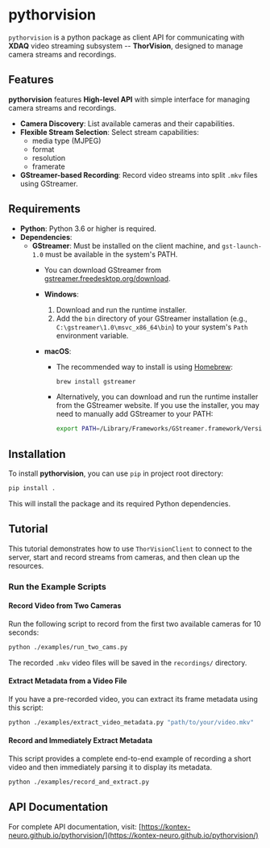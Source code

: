 # pythorvision

`pythorvision` is a python package as client API for communicating with **XDAQ** video streaming subsystem -- **ThorVision**, designed to manage camera streams and recordings.

## Features

**pythorvision** features **High-level API** with simple interface for managing camera streams and recordings.
- **Camera Discovery**: List available cameras and their capabilities.
- **Flexible Stream Selection**: Select stream capabilities:
  - media type (MJPEG)
  - format
  - resolution
  - framerate
- **GStreamer-based Recording**: Record video streams into split `.mkv` files using GStreamer.

## Requirements

- **Python**: Python 3.6 or higher is required.
- **Dependencies**:
    - **GStreamer**: Must be installed on the client machine, and `gst-launch-1.0` must be available in the system's PATH.
        - You can download GStreamer from [gstreamer.freedesktop.org/download](https://gstreamer.freedesktop.org/download).

        - **Windows**:
            1. Download and run the runtime installer.
            2. Add the `bin` directory of your GStreamer installation (e.g., `C:\gstreamer\1.0\msvc_x86_64\bin`) to your system's `Path` environment variable.

        - **macOS**:
            - The recommended way to install is using [Homebrew](https://brew.sh/):
              ```bash
              brew install gstreamer
              ```
            - Alternatively, you can download and run the runtime installer from the GStreamer website. If you use the installer, you may need to manually add GStreamer to your PATH:
              ```bash
              export PATH=/Library/Frameworks/GStreamer.framework/Versions/Current/bin:$PATH
              ```

## Installation

To install **pythorvision**, you can use `pip` in project root directory:

```bash
pip install .
```

This will install the package and its required Python dependencies.

## Tutorial

This tutorial demonstrates how to use `ThorVisionClient` to connect to the server, start and record streams from cameras, and then clean up the resources.

### Run the Example Scripts

#### Record Video from Two Cameras

Run the following script to record from the first two available cameras for 10 seconds:

```bash
python ./examples/run_two_cams.py
```

The recorded `.mkv` video files will be saved in the `recordings/` directory.

#### Extract Metadata from a Video File

If you have a pre-recorded video, you can extract its frame metadata using this script:

```bash
python ./examples/extract_video_metadata.py "path/to/your/video.mkv"
```

#### Record and Immediately Extract Metadata

This script provides a complete end-to-end example of recording a short video and then immediately parsing it to display its metadata.

```bash
python ./examples/record_and_extract.py
```

## API Documentation

For complete API documentation, visit: [https://kontex-neuro.github.io/pythorvision/](https://kontex-neuro.github.io/pythorvision/)